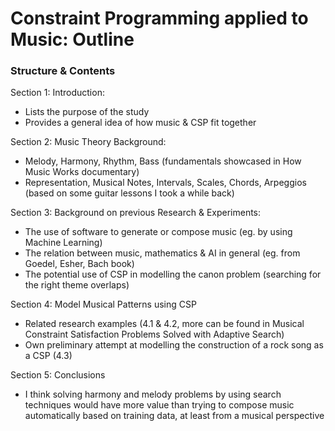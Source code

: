 # Constraint Programming applied to Music: Outline

### Structure & Contents

Section 1: Introduction:

- Lists the purpose of the study
- Provides a general idea of how music & CSP fit together

Section 2: Music Theory Background: 

- Melody, Harmony, Rhythm, Bass (fundamentals showcased in How Music Works documentary)
- Representation, Musical Notes, Intervals, Scales, Chords, Arpeggios (based on some guitar lessons I took a while back)

Section 3: Background on previous Research & Experiments:

- The use of software to generate or compose music (eg. by using Machine Learning)
- The relation between music, mathematics & AI in general (eg. from Goedel, Esher, Bach book)
- The potential use of CSP in modelling the canon problem (searching for the right theme overlaps)

Section 4: Model Musical Patterns using CSP

- Related research examples (4.1 & 4.2, more can be found in Musical Constraint Satisfaction Problems Solved with Adaptive Search)
- Own preliminary attempt at modelling the construction of a rock song as a CSP (4.3)

Section 5: Conclusions

- I think solving harmony and melody problems by using search techniques would have more value than trying to compose music automatically based on training data, at least from a musical perspective
